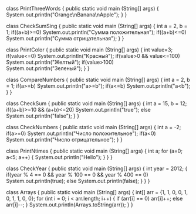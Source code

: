 class PrintThreeWords {
    public static void main (String[] args) {
        System.out.println("Orange\nBanana\nApple");
    }
}

class CheckSumSing {
    public static void main (String[] args) {
        int a = 2, b = 1;
        if((a+b)>=0) System.out.println("Сумма положительная");
        if((a+b)<=0) System.out.println("Сумма отрицательная");
    }
}  

class PrintColor {
    public static void main (String[] args) {
        int value=3;
        if(value<=0) System.out.println("Красный");
        if(value>0 && value<=100) System.out.println("Желтый");
        if(value>100) System.out.println("Зеленый");
    }
}  

class CompareNumbers {
    public static void main (String[] args) {
        int a = 2, b = 1;
        if(a>=b) System.out.println("a>=b");
        if(a<=b) System.out.println("a<b");
    }
}  

class CheckSum {
    public static void main (String[] args) {
        int a = 15, b = 12;
        if((a+b)>=10 && (a+b)<=20) System.out.println("true");
        else System.out.println("false");
    }
}  

class CheckNumbers {
    public static void main (String[] args) {
        int a = -2;
        if(a>=0) System.out.println("Число положительное");
        if(a<0) System.out.println("Число отрицательное");
    }
}   

class PrintNtimes {
    public static void main (String[] args) {
       int a;
        for (a=0; a<5; a++) {
        System.out.println("Hello");
        }
    }
}     

class CheckYear {
    public static void main (String[] args) {
        int year = 2012; { 
        if(year % 4 == 0 && year % 100 == 0 && year % 400 == 0)
        System.out.println(true);
        else System.out.println(false);
        }
    }
}

class Arrays {
    public static void main (String[] args) {
        int[] arr = {1, 1, 0, 0, 1, 0, 1, 1, 0, 0};
        for (int i = 0; i < arr.length; i++) {
        if (arr[i] == 0)
        arr[i]++;
        else
        arr[i]--;
        }
    System.out.println(Arrays.toString(arr));
    }
}

